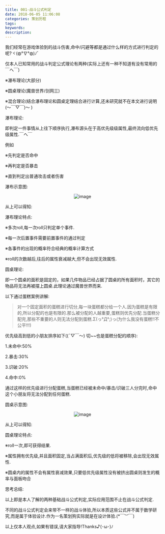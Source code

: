 ```yaml
---
title: 001-战斗公式判定
date: 2018-06-05 11:06:08
categories: 策划历程
tags:
keywords:
description:
---
```


我们经常在游戏体验到的战斗伤害,命中/闪避等都是通过什么样的方式进行判定的呢?ヾ(◍°∇°◍)ﾉﾞ



仅本人已知常用的战斗判定公式理论有两种(实际上还有一种不知道有没有常用的￣へ￣)

<!--more-->

※瀑布理论(大部分)

※圆桌理论(魔兽世界/剑网三)

※混合理论(结合瀑布理论和圆桌定理结合进行计算,还未研究就不在本文进行说明(～￣▽￣)～ )



瀑布理论:

即判定一件事情从上往下顺序执行,瀑布源头在于高优先级级属性,最终流向低优先级属性.￣へ￣

例如

※先判定是否命中

※再判定是否暴击

※直到判定出普通攻击或者伤害

瀑布示意图:

<div align=center> 

![image](https://upload-images.jianshu.io/upload_images/11209102-624bf28de793c4a3.png?imageMogr2/auto-orient/strip%7CimageView2/2/w/458)

</div>

从上可以得知:

瀑布理论特点:

※多次roll,每一次roll只判定单个事件.

※每一次后置事件需要前置事件的通过判定

※各事件的出现的概率符合经典的概率计算方式

※roll的次数越后,往后的属性衰减越大,但不会出现无效属性.

圆桌理论:

即一个圆桌的面积是固定的，如果几件物品已经占据了圆桌的所有面积时，其它的物品将无法再被摆上圆桌.此理论通过魔兽世界而来.

以下通过蛋糕案例讲解:

> 对一个固定面积的蛋糕进行切分,每一块蛋糕都分给一个人.因为蛋糕是有限的,所以分配的也是有限的.那么被分配的人越重要,蛋糕则优先分配.当蛋糕分配完,那些不重要的人则无法分配到蛋糕.Σ(っ°Д°;)っ(为什么我没有蛋糕!!不公平!!!)

优先级高到低的小朋友排序如下((ˉ▽￣～) 切~~也是蛋糕分配的顺序):

1.未命中:50%

2.暴击:30%

3.识破:20%

4.命中:0%

通过这样的优先级进行分配蛋糕,当蛋糕已经被未命中/暴击/识破三人分完时,命中这个小朋友将无法分配到任何蛋糕.

圆桌示意图:

<div align=center> 

![image](https://upload-images.jianshu.io/upload_images/11209102-6106652430395f51.png?imageMogr2/auto-orient/strip%7CimageView2/2/w/460)

</div>

从上可以得知:

圆桌理论特点:

※roll一次,即可获得结果.

※属性拥有优先级,并且面积固定,当占满面积后,优先级的低将被移除,会出现无效属性.

※圆桌内的属性不会有属性衰减效果,只要低优先级属性没有被挤出圆桌则发生的概率与面板吻合



思考总结:

以上即是本人了解的两种基础战斗公式判定,实际应用范围不止在战斗公式判定.

不同的战斗公式判定会来带不一样的战斗体验,所以本质这些公式并不属于数学研究,而是属于体验设计.作为一名策划狗实际就是在设计体验.(*￣︶￣)

以上仅本人观点,如果有错误,请大家指导!Thanks♪(･ω･)ﾉ
